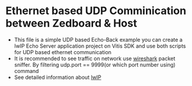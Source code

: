 # Ethernet based UDP Comminication between Zedboard & Host
* This file is a simple UDP based Echo-Back example you can create a lwIP Echo Server application project on Vitis SDK and use both scripts for UDP based ethernet communication
* It is recommended to see traffic on network use [wireshark](https://www.wireshark.org) packet sniffer. By filtering udp.port == 9999(or which port number using) command
* See detailed information about [lwIP](https://docs.xilinx.com/v/u/en-US/xapp1026)
